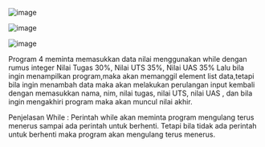 ![image](https://user-images.githubusercontent.com/56400553/69912721-d9fe6d00-145f-11ea-953b-5006f90f180e.png)

![image](https://user-images.githubusercontent.com/56400553/69912743-247fe980-1460-11ea-9f48-7f07294de362.png)

![image](https://user-images.githubusercontent.com/56400553/69912758-3feaf480-1460-11ea-9403-36eff631ffd2.png)

Program 4 meminta memasukkan data nilai menggunakan while dengan rumus integer Nilai Tugas 30%, Nilai UTS 35%, Nilai UAS 35%
Lalu bila ingin menampilkan program,maka akan memanggil element list data,tetapi bila ingin menambah data maka akan melakukan perulangan input kembali dengan memasukkan nama, nim, nilai tugas, nilai UTS, nilai UAS , dan bila ingin mengakhiri program maka akan muncul nilai akhir.

Penjelasan  While :
Perintah while akan meminta program mengulang terus menerus sampai ada perintah untuk berhenti. Tetapi bila tidak ada perintah untuk berhenti maka program akan mengulang terus menerus. 
